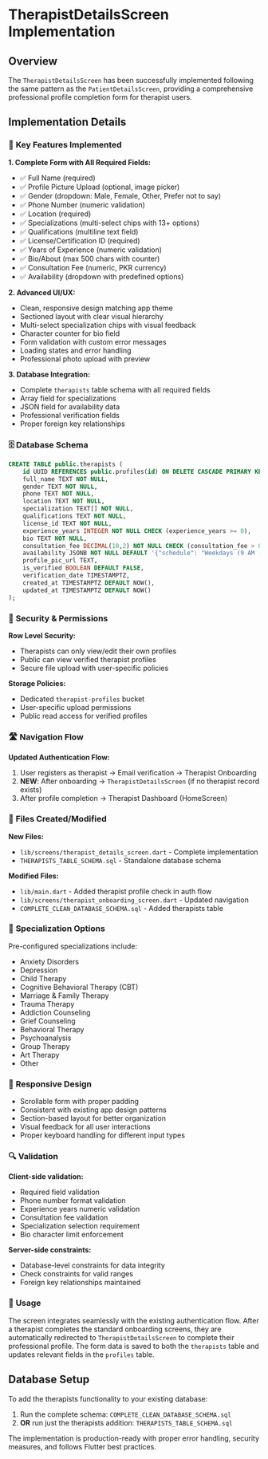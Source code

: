 # TherapistDetailsScreen Implementation

## Overview

The `TherapistDetailsScreen` has been successfully implemented following the same pattern as the `PatientDetailsScreen`, providing a comprehensive professional profile completion form for therapist users.

## Implementation Details

### 🎯 **Key Features Implemented**

**1. Complete Form with All Required Fields:**
- ✅ Full Name (required)
- ✅ Profile Picture Upload (optional, image picker)
- ✅ Gender (dropdown: Male, Female, Other, Prefer not to say)
- ✅ Phone Number (numeric validation)
- ✅ Location (required)
- ✅ Specializations (multi-select chips with 13+ options)
- ✅ Qualifications (multiline text field)
- ✅ License/Certification ID (required)
- ✅ Years of Experience (numeric validation)
- ✅ Bio/About (max 500 chars with counter)
- ✅ Consultation Fee (numeric, PKR currency)
- ✅ Availability (dropdown with predefined options)

**2. Advanced UI/UX:**
- Clean, responsive design matching app theme
- Sectioned layout with clear visual hierarchy
- Multi-select specialization chips with visual feedback
- Character counter for bio field
- Form validation with custom error messages
- Loading states and error handling
- Professional photo upload with preview

**3. Database Integration:**
- Complete `therapists` table schema with all required fields
- Array field for specializations
- JSON field for availability data
- Professional verification fields
- Proper foreign key relationships

### 🗄️ **Database Schema**

```sql
CREATE TABLE public.therapists (
    id UUID REFERENCES public.profiles(id) ON DELETE CASCADE PRIMARY KEY,
    full_name TEXT NOT NULL,
    gender TEXT NOT NULL,
    phone TEXT NOT NULL,
    location TEXT NOT NULL,
    specialization TEXT[] NOT NULL,
    qualifications TEXT NOT NULL,
    license_id TEXT NOT NULL,
    experience_years INTEGER NOT NULL CHECK (experience_years >= 0),
    bio TEXT NOT NULL,
    consultation_fee DECIMAL(10,2) NOT NULL CHECK (consultation_fee > 0),
    availability JSONB NOT NULL DEFAULT '{"schedule": "Weekdays (9 AM - 5 PM)"}',
    profile_pic_url TEXT,
    is_verified BOOLEAN DEFAULT FALSE,
    verification_date TIMESTAMPTZ,
    created_at TIMESTAMPTZ DEFAULT NOW(),
    updated_at TIMESTAMPTZ DEFAULT NOW()
);
```

### 🔐 **Security & Permissions**

**Row Level Security:**
- Therapists can only view/edit their own profiles
- Public can view verified therapist profiles
- Secure file upload with user-specific policies

**Storage Policies:**
- Dedicated `therapist-profiles` bucket
- User-specific upload permissions
- Public read access for verified profiles

### 🛣️ **Navigation Flow**

**Updated Authentication Flow:**
1. User registers as therapist → Email verification → Therapist Onboarding
2. **NEW**: After onboarding → `TherapistDetailsScreen` (if no therapist record exists)
3. After profile completion → Therapist Dashboard (HomeScreen)

### 📁 **Files Created/Modified**

**New Files:**
- `lib/screens/therapist_details_screen.dart` - Complete implementation
- `THERAPISTS_TABLE_SCHEMA.sql` - Standalone database schema

**Modified Files:**
- `lib/main.dart` - Added therapist profile check in auth flow
- `lib/screens/therapist_onboarding_screen.dart` - Updated navigation
- `COMPLETE_CLEAN_DATABASE_SCHEMA.sql` - Added therapists table

### 🎨 **Specialization Options**

Pre-configured specializations include:
- Anxiety Disorders
- Depression
- Child Therapy
- Cognitive Behavioral Therapy (CBT)
- Marriage & Family Therapy
- Trauma Therapy
- Addiction Counseling
- Grief Counseling
- Behavioral Therapy
- Psychoanalysis
- Group Therapy
- Art Therapy
- Other

### 📱 **Responsive Design**

- Scrollable form with proper padding
- Consistent with existing app design patterns
- Section-based layout for better organization
- Visual feedback for all user interactions
- Proper keyboard handling for different input types

### 🔍 **Validation**

**Client-side validation:**
- Required field validation
- Phone number format validation
- Experience years numeric validation
- Consultation fee validation
- Specialization selection requirement
- Bio character limit enforcement

**Server-side constraints:**
- Database-level constraints for data integrity
- Check constraints for valid ranges
- Foreign key relationships maintained

### 🚀 **Usage**

The screen integrates seamlessly with the existing authentication flow. After a therapist completes the standard onboarding screens, they are automatically redirected to `TherapistDetailsScreen` to complete their professional profile. The form data is saved to both the `therapists` table and updates relevant fields in the `profiles` table.

## Database Setup

To add the therapists functionality to your existing database:

1. Run the complete schema: `COMPLETE_CLEAN_DATABASE_SCHEMA.sql`
2. **OR** run just the therapists addition: `THERAPISTS_TABLE_SCHEMA.sql`

The implementation is production-ready with proper error handling, security measures, and follows Flutter best practices.